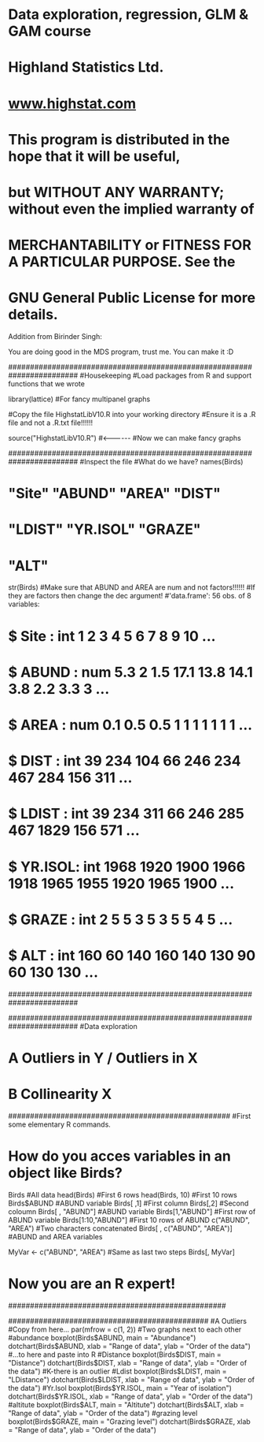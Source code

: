 #    Data exploration, regression, GLM & GAM course
#    Highland Statistics Ltd.
#    www.highstat.com
   
#    This program is distributed in the hope that it will be useful,
#    but WITHOUT ANY WARRANTY; without even the implied warranty of
#    MERCHANTABILITY or FITNESS FOR A PARTICULAR PURPOSE.  See the
#    GNU General Public License for more details.


Addition from Birinder Singh:

You are doing good in the MDS program, trust me. You can make it :D

########################################################################
#Housekeeping
#Load packages from R and support functions that we wrote

library(lattice)  #For fancy multipanel graphs

#Copy the file HighstatLibV10.R into your working directory
#Ensure it is a .R file and not a .R.txt file!!!!!! 

source("HighstatLibV10.R")   #<------
#Now we can make fancy graphs



########################################################################
#Inspect the file
#What do we have?
names(Birds)

# "Site"    "ABUND"   "AREA"    "DIST"
# "LDIST"   "YR.ISOL" "GRAZE"
# "ALT"

str(Birds)  #Make sure that ABUND and AREA are num  and not factors!!!!!!
            #If they are factors then change the dec argument!
#'data.frame':   56 obs. of  8 variables:
# $ Site   : int  1 2 3 4 5 6 7 8 9 10 ...
# $ ABUND  : num  5.3 2 1.5 17.1 13.8 14.1 3.8 2.2 3.3 3 ...
# $ AREA   : num  0.1 0.5 0.5 1 1 1 1 1 1 1 ...
# $ DIST   : int  39 234 104 66 246 234 467 284 156 311 ...
# $ LDIST  : int  39 234 311 66 246 285 467 1829 156 571 ...
# $ YR.ISOL: int  1968 1920 1900 1966 1918 1965 1955 1920 1965 1900 ...
# $ GRAZE  : int  2 5 5 3 5 3 5 5 4 5 ...
# $ ALT    : int  160 60 140 160 140 130 90 60 130 130 ...
########################################################################




########################################################################
#Data exploration
# A Outliers in Y / Outliers in X
# B Collinearity X


###################################################
#First some elementary R commands.
# How do you acces variables in an object like Birds?
Birds               #All data
head(Birds)         #First 6 rows
head(Birds, 10)     #First 10 rows
Birds$ABUND         #ABUND variable
Birds[  ,1]         #First column
Birds[,2]           #Second coloumn
Birds[ , "ABUND"]   #ABUND variable 
Birds[1,"ABUND"]    #First row of ABUND variable
Birds[1:10,"ABUND"] #First 10 rows of ABUND
c("ABUND", "AREA")  #Two characters concatenated
Birds[ , c("ABUND", "AREA")] #ABUND and AREA variables

MyVar <- c("ABUND",  "AREA")  #Same as last two steps
Birds[, MyVar]

# Now you are an R expert!
##################################################





##############################################
#A Outliers
#Copy from here...
par(mfrow = c(1, 2))    #Two graphs next to each other
#abundance
boxplot(Birds$ABUND, 
        main = "Abundance")
dotchart(Birds$ABUND, 
	     xlab = "Range of data", 
	     ylab = "Order of the data")
#...to here and paste into R
#Distance
boxplot(Birds$DIST, 
        main = "Distance")
dotchart(Birds$DIST, 
         xlab = "Range of data", 
         ylab = "Order of the data")   #K-there is an outlier
#Ldist
boxplot(Birds$LDIST, 
        main = "LDistance")
dotchart(Birds$LDIST, 
         xlab = "Range of data", 
         ylab = "Order of the data")
#Yr.Isol
boxplot(Birds$YR.ISOL, 
        main = "Year of isolation")
dotchart(Birds$YR.ISOL, 
         xlab = "Range of data", 
         ylab = "Order of the data")
#altitute
boxplot(Birds$ALT, 
        main = "Altitute")
dotchart(Birds$ALT, 
         xlab = "Range of data", 
         ylab = "Order of the data")
#grazing level
boxplot(Birds$GRAZE, 
        main = "Grazing level")
dotchart(Birds$GRAZE, 
         xlab = "Range of data", 
         ylab = "Order of the data")


